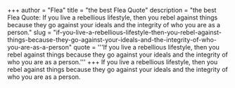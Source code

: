 +++
author = "Flea"
title = "the best Flea Quote"
description = "the best Flea Quote: If you live a rebellious lifestyle, then you rebel against things because they go against your ideals and the integrity of who you are as a person."
slug = "if-you-live-a-rebellious-lifestyle-then-you-rebel-against-things-because-they-go-against-your-ideals-and-the-integrity-of-who-you-are-as-a-person"
quote = '''If you live a rebellious lifestyle, then you rebel against things because they go against your ideals and the integrity of who you are as a person.'''
+++
If you live a rebellious lifestyle, then you rebel against things because they go against your ideals and the integrity of who you are as a person.
